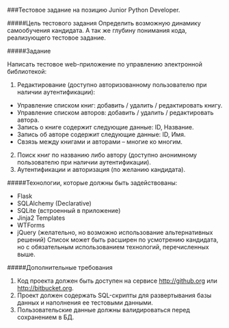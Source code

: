 ###Тестовое задание на  позицию Junior Python Developer.

#####Цель тестового задания
Определить возможную динамику самообучения кандидата. А так же глубину понимания кода, реализующего тестовое задание.

#####Задание

Написать тестовое web-приложение по управлению электронной библиотекой:

1. Редактирование (доступно авторизованному пользователю при наличии аутентификации):
 - Управление списком книг: добавить / удалить / редактировать книгу.
 - Управление списком авторов: добавить / удалить / редактировать автора.
 - Запись о книге содержит следующие данные:  ID,  Название.
 - Запись об авторе содержит следующие данные:  ID, Имя.
 - Свзязь между книгами и авторами – многие ко многим.
2. Поиск книг по названию либо автору (доступно анонимному пользователю при наличии аутентификации).
3. Аутентификации и авторизация (по желанию кандидата).

#####Технологии, которые должны быть задействованы:
- Flask
- SQLAlchemy (Declarative)
- SQLite (встроенный в приложение)
- Jinja2 Templates
- WTForms
- jQuery (желательно, но возможно использование альтернативных решений)
Список может быть расширен по усмотрению кандидата, но с обязательным использованием технологий, перечисленных выше.

#####Дополнительные требования
1. Код проекта должен быть доступен на сервисе http://github.org или http://bitbucket.org.
2. Проект должен содержать SQL-скрипты для развертывания базы данных и наполнения ее тестовыми данными.
3. Пользовательские данные должны валидироваться перед сохранением в БД.
